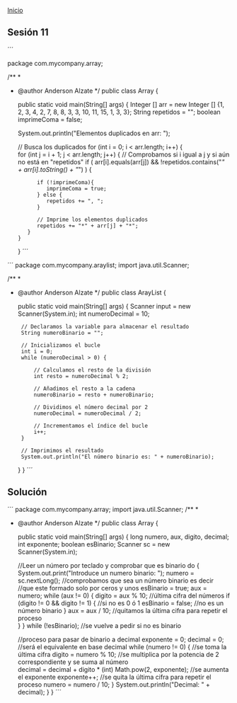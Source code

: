 <!-- No borrar o modificar -->
[Inicio](./index.md)

## Sesión 11 


´´´

package com.mycompany.array;

/**
 *
 * @author Anderson Alzate
 */
public class Array {

    public static void main(String[] args) {
          Integer [] arr = new Integer [] {1, 2, 3, 4, 2, 7, 8, 8, 3, 3, 10, 11, 15, 1, 3, 3};
    String repetidos = "";
    boolean imprimeComa = false; 

    System.out.println("Elementos duplicados en arr: "); 

    // Busca los duplicados 
    for (int i = 0; i < arr.length; i++) {  
       for (int j = i + 1; j < arr.length; j++) {
          // Comprobamos si i igual a j y si aún no está en "repetidos"
          if (
               arr[i].equals(arr[j]) 
               && 
               !repetidos.contains("*" + arr[i].toString() + "*") 
          ) {

             if (!imprimeComa){
                imprimeComa = true;
             } else {
                repetidos += ", "; 
             }

             // Imprime los elementos duplicados
             repetidos += "*" + arr[j] + "*";
          }
       }
    }
´´´

´´´
package com.mycompany.araylist;
import java.util.Scanner;



        

/**
 *
 * @author Anderson Alzate
 */
public class ArayList {
    
  

    public static void main(String[] args) {
       Scanner input = new Scanner(System.in);
   int numeroDecimal = 10;

        // Declaramos la variable para almacenar el resultado
        String numeroBinario = "";

        // Inicializamos el bucle
        int i = 0;
        while (numeroDecimal > 0) {

            // Calculamos el resto de la división
            int resto = numeroDecimal % 2;

            // Añadimos el resto a la cadena
            numeroBinario = resto + numeroBinario;

            // Dividimos el número decimal por 2
            numeroDecimal = numeroDecimal / 2;

            // Incrementamos el índice del bucle
            i++;
        }

        // Imprimimos el resultado
        System.out.println("El número binario es: " + numeroBinario);
    }
}
´´´

## Solución

´´´
package com.mycompany.array;
import java.util.Scanner;
/**
 *
 * @author Anderson Alzate
 */
public class Array {

    public static void main(String[] args) {
     long numero, aux, digito, decimal;
     int exponente;
     boolean esBinario;
     Scanner sc = new Scanner(System.in);

    //Leer un número por teclado y comprobar que es binario
     do {
          System.out.print("Introduce un numero binario: ");
          numero = sc.nextLong();
          //comprobamos que sea un número binario es decir
          //que este formado solo por ceros y unos
          esBinario = true;
          aux = numero;
          while (aux != 0) {
                     digito = aux % 10; //última cifra del números
                     if (digito != 0 && digito != 1) { //si no es 0 ó 1
                          esBinario = false; //no es un número binario
                     }
                     aux = aux / 10; //quitamos la última cifra para repetir el proceso                           
           }
      } while (!esBinario); //se vuelve a pedir si no es binario

      //proceso para pasar de binario a decimal
      exponente = 0;
      decimal = 0; //será el equivalente en base decimal
      while (numero != 0) {
                //se toma la última cifra
                digito = numero % 10;
                //se multiplica por la potencia de 2 correspondiente y se suma al número                          
                decimal = decimal + digito * (int) Math.pow(2, exponente);
                //se aumenta el exponente
                exponente++;
                //se quita la última cifra para repetir el proceso
                numero = numero / 10;
      }
      System.out.println("Decimal: " + decimal);
    }
}
´´´



